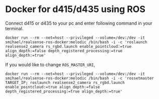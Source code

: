 # Docker for d415/d435 using ROS

Connect d415 or d435 to your pc and enter following command in your terminal.

```
docker run --rm --net=host --privileged --volume=/dev:/dev -it smihael/realsense-ros-docker:melodic /bin/bash -i -c 'roslaunch realsense2_camera rs_rgbd.launch enable_pointcloud:=true align_depth:=false depth_registered_processing:=true align_depth:=true'
```

If you would like to change ```ROS_MASTER_URI```,

```
docker run --rm --net=host --privileged --volume=/dev:/dev -it smihael/realsense-ros-docker:melodic /bin/bash -i -c 'rossetmaster TARGET_IP; roslaunch realsense2_camera rs_rgbd.launch enable_pointcloud:=true align_depth:=false depth_registered_processing:=true align_depth:=true'
```
